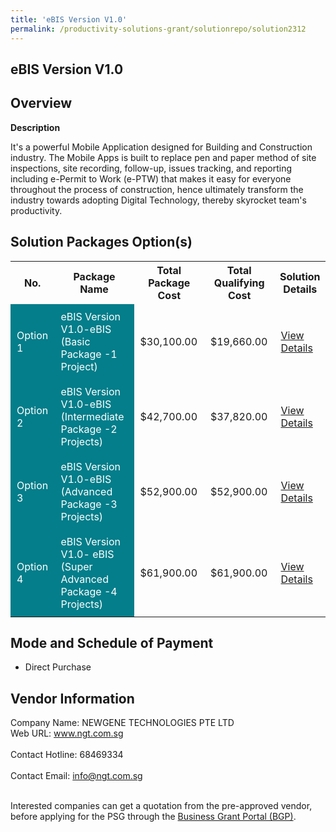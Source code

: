 ```yaml
---
title: 'eBIS Version V1.0'
permalink: /productivity-solutions-grant/solutionrepo/solution2312
---
```


## eBIS Version V1.0

## Overview

**Description**

It's a powerful Mobile Application designed for Building and Construction industry. The Mobile Apps is built to replace pen and paper method of site inspections, site recording, follow-up, issues tracking, and reporting including e-Permit to Work (e-PTW) that makes it easy for everyone throughout the process of construction, hence ultimately transform the industry towards adopting Digital Technology, thereby skyrocket team's productivity.

## Solution Packages Option(s)

<table>
<tr>
<th><b>No.</b></th>
<th><b>Package Name</b></th>
<th><b>Total Package Cost</b></th>
<th><b>Total Qualifying Cost</b></th>
<th><b>Solution Details</b></th>
</tr>
<tr>
<td style='padding: 10px; background-color: #037E8A; color: #FFFFFF;'>Option 1</td>
<td style='padding: 10px; background-color: #037E8A; color: #FFFFFF;'>eBIS Version V1.0-eBIS (Basic Package -1 Project)</td>
<td style='padding: 10px;'>$30,100.00</td>
<td style='padding: 10px;'>$19,660.00</td>
<td style='padding: 10px;'><a href='/images/psg/NEWGENE_20200808_Desensitised_Annex_3_Part_1.pdf' target='_blank'>View Details</a></td>
</tr>
<tr>
<td style='padding: 10px; background-color: #037E8A; color: #FFFFFF;'>Option 2</td>
<td style='padding: 10px; background-color: #037E8A; color: #FFFFFF;'>eBIS Version V1.0-eBIS (Intermediate Package -2 Projects)</td>
<td style='padding: 10px;'>$42,700.00</td>
<td style='padding: 10px;'>$37,820.00</td>
<td style='padding: 10px;'><a href='/images/psg/NEWGENE_20200808_Desensitised_Annex_3_Part_2.pdf' target='_blank'>View Details</a></td>
</tr>
<tr>
<td style='padding: 10px; background-color: #037E8A; color: #FFFFFF;'>Option 3</td>
<td style='padding: 10px; background-color: #037E8A; color: #FFFFFF;'>eBIS Version V1.0-eBIS (Advanced Package -3 Projects)</td>
<td style='padding: 10px;'>$52,900.00</td>
<td style='padding: 10px;'>$52,900.00</td>
<td style='padding: 10px;'><a href='/images/psg/NEWGENE_20200808_Desensitised_Annex_3_Part_3.pdf' target='_blank'>View Details</a></td>
</tr>
<tr>
<td style='padding: 10px; background-color: #037E8A; color: #FFFFFF;'>Option 4</td>
<td style='padding: 10px; background-color: #037E8A; color: #FFFFFF;'>eBIS Version V1.0- 	eBIS (Super Advanced Package -4 Projects)</td>
<td style='padding: 10px;'>$61,900.00</td>
<td style='padding: 10px;'>$61,900.00</td>
<td style='padding: 10px;'><a href='/images/psg/NEWGENE_20200808_Desensitised_Annex_3_Part_4.pdf' target='_blank'>View Details</a></td>
</tr>
</table>

## Mode and Schedule of Payment

 - Direct Purchase

## Vendor Information

 Company Name: NEWGENE TECHNOLOGIES PTE LTD<br>Web URL: www.ngt.com.sg <br><br>Contact Hotline: 68469334 <br><br>Contact Email: info@ngt.com.sg <br><br>

Interested companies can get a quotation from the pre-approved vendor, before applying for the PSG through the <a href='https://www.businessgrants.gov.sg/' target='_blank' rel='noopener'>Business Grant Portal (BGP)</a>.

<script src="/jquery/resize-tables.js"></script>
